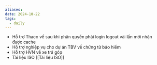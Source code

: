 ```yaml
---
aliases: 
date: 2024-10-22
tags:
  - daily
---
```

- Hỗ trợ Thaco về sau khi phân quyền phải login logout vài lần mới nhận được cache 
- Hỗ trợ nghiệp vụ cho dự án TBV về chứng từ bảo hiểm
- Hỗ trợ HVN về xe trả góp
- Tài liệu ISO [[Tài liệu ISO]]

